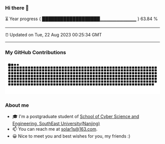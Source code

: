 ### Hi there 👋

⏳ Year progress { ███████████████████▁▁▁▁▁▁▁▁▁▁▁ } 63.84 %

---

⏰ Updated on Tue, 22 Aug 2023 00:25:34 GMT

---
### My GitHub Contributions    

![](https://raw.githubusercontent.com/chenzongyao200127/chenzongyao200127/main/assets/github-contribution-grid-snake.svg)          

### About me   

- 🎓 I'm a postgraduate student of [School of Cyber Science and Engineering, SouthEast University(Nanjing)](https://www.seu.edu.cn/)
- 📫 You can reach me at [solar1s@163.com](mailto:solar1s@163.com).
- 😀 Nice to meet you and best wishes for you, my friends :)  


